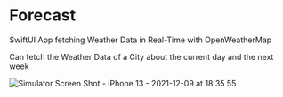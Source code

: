 # Forecast
SwiftUI App fetching Weather Data in Real-Time with OpenWeatherMap

Can fetch the Weather Data of a City about the current day and the next week

![Simulator Screen Shot - iPhone 13 - 2021-12-09 at 18 35 55](https://user-images.githubusercontent.com/48592115/145447118-b7e32e6e-1f10-45e9-b600-0a774aff6eef.png)
